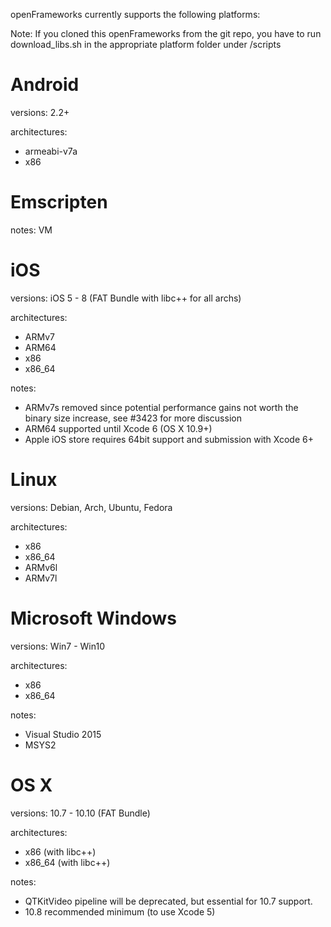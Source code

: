 openFrameworks currently supports the following platforms:

Note: If you cloned this openFrameworks from the git repo, you have to run download_libs.sh in the appropriate platform folder under /scripts

# Android #

versions: 2.2+

architectures:
  * armeabi-v7a
  * x86


# Emscripten #

notes: VM


# iOS #

versions: iOS 5 - 8 (FAT Bundle with libc++ for all archs)

architectures:
  * ARMv7
  * ARM64
  * x86
  * x86_64

notes:
  * ARMv7s removed since potential performance gains not worth the binary size increase, see #3423 for more discussion
  * ARM64 supported until Xcode 6 (OS X 10.9+)
  * Apple iOS store requires 64bit support and submission with Xcode 6+


# Linux #

versions: Debian, Arch, Ubuntu, Fedora

architectures:
  * x86
  * x86_64
  * ARMv6l
  * ARMv7l
	
# Microsoft Windows #

versions: Win7 - Win10

architectures:
  * x86
  * x86_64

notes:
  * Visual Studio 2015
  * MSYS2


# OS X #

versions: 10.7 - 10.10 (FAT Bundle)

architectures:
  * x86 (with libc++)
  * x86_64 (with libc++)

notes:
  * QTKitVideo pipeline will be deprecated, but essential for 10.7 support.
  * 10.8 recommended minimum (to use Xcode 5)
